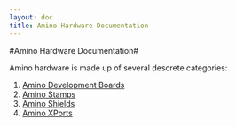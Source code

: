 ```yaml
---
layout: doc
title: Amino Hardware Documentation
---
```


#Amino Hardware Documentation#

Amino hardware is made up of several descrete categories:
1. [Amino Development Boards](amd.html)
2. [Amino Stamps](stamp.html)
3. [Amino Shields](shield.html)
4. [Amino XPorts](xport.html)

